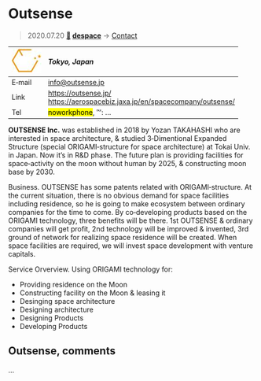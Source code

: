 # Outsense
> 2020.07.20 **[🚀](../index/index.md) [despace](index.md)** → [Contact](contact.md)

|[![](f/contact/o/outsense_logo1_thumb.jpg)](f/contact/o/outsense_logo1.png)|*Tokyo, Japan*|
|:--|:--|
|E‑mail| <info@outsense.jp> |
|Link| <https://outsense.jp/><br> <https://aerospacebiz.jaxa.jp/en/spacecompany/outsense/> |
|Tel| <mark>noworkphone</mark>, ℻: … |

**OUTSENSE Inc.** was established in 2018 by Yozan TAKAHASHI who are interested in space architecture, & studied 3‑Dimentional Expanded Structure (special ORIGAMI‑structure for space architecture) at Tokai Univ. in Japan. Now it’s in R&D phase. The future plan is providing facilities for space‑activity on the moon without human by 2025, & constructing moon base by 2030.

Business. OUTSENSE has some patents related with ORIGAMI‑structure. At the current situation, there is no obvious demand for space facilities including residence, so he is going to make ecosystem between ordinary companies for the time to come. By co‑developing products based on the ORIGAMI technology, three benefits will be there. 1st OUTSENSE & ordinary companies will get profit, 2nd technology will be improved & invented, 3rd ground of network for realizing space residence will be created. When space facilities are required, we will invest space development with venture capitals.

Service Orverview. Using ORIGAMI technology for:

   - Providing residence on the Moon
   - Constructing facility on the Moon & leasing it
   - Desinging space architecture
   - Designing architecture
   - Designing Products
   - Developing Products

<p style="page-break-after:always"> </p>

## Outsense, comments

…

